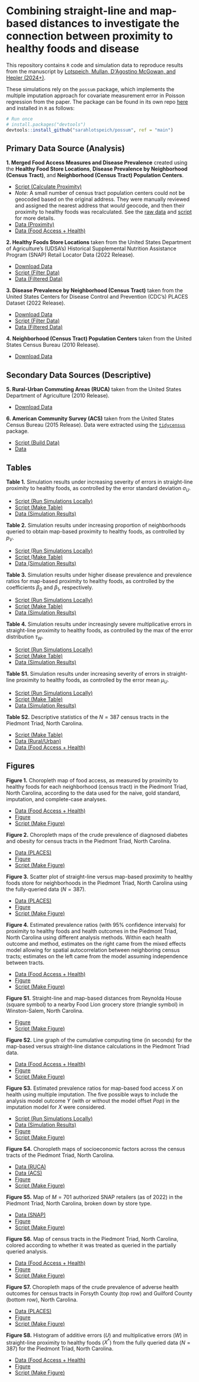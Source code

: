 # Combining straight-line and map-based distances to investigate the connection between proximity to healthy foods and disease

This repository contains `R` code and simulation data to reproduce results from the manuscript by [Lotspeich, Mullan, D'Agostino McGowan, and Hepler (2024+)](https://arxiv.org/abs/2405.16385). 

These simulations rely on the `possum` package, which implements the multiple imputation approach for covariate measurement error in Poisson regression from the paper. The package can be found in its own repo [here](https://github.com/sarahlotspeich/possum) and installed in `R` as follows:

``` r
# Run once
# install.packages("devtools")
devtools::install_github("sarahlotspeich/possum", ref = "main")
```

## Primary Data Source (Analysis)

**1.  Merged Food Access Measures and Disease Prevalence** created using the **Healthy Food Store Locations**, **Disease Prevalence by Neighborhood (Census Tract)**, and **Neighborhood (Census Tract) Population Centers**. 

  - [Script (Calculate Proximity)](piedmont-triad-data/raw_proximity_healthy_foods.R)
  - *Note:* A small number of census tract population centers could not be geocoded based on the original address. They were manually reviewed and assigned the nearest address that *would* geocode, and then their proximity to healthy foods was recalculated. See the [raw data](piedmont-triad-data/raw_proximity_healthy_foods.csv) and [script](piedmont-triad-data/review_proximity_healthy_foods.R) for more details. 
  - [Data (Proximity)](piedmont-triad-data/review_proximity_healthy_foods.csv)
  - [Data (Food Access + Health)](piedmont-triad-data/analysis_data.csv)

**2.  Healthy Foods Store Locations** taken from the United States Department of Agriculture’s (UDSA’s) Historical Supplemental Nutrition Assistance Program (SNAP) Retail Locator Data (2022 Release).

  - [Download Data](https://www.fns.usda.gov/snap/retailer-locator)
  - [Script (Filter Data)](forsyth-data/healthy_foods_stores_2022.R)
  - [Data (Filtered Data)](forsyth-data/healthy_foods_stores_2022.csv)

**3.  Disease Prevalence by Neighborhood (Census Tract)** taken from the United States Centers for Disease Control and Prevention (CDC’s) PLACES Dataset (2022 Release). 

  - [Download Data](https://data.cdc.gov/500-Cities-Places/PLACES-Census-Tract-Data-GIS-Friendly-Format-2022-/shc3-fzig/data)
  - [Script (Filter Data)](piedmont-triad-data/disease_prevalences_2022.R)
  - [Data (Filtered Data)](piedmont-triad-data/disease_prevalences_2022.csv)

**4.  Neighborhood (Census Tract) Population Centers** taken from the United States Census Bureau (2010 Release). 

  - [Download Data](https://www2.census.gov/geo/docs/reference/cenpop2010/tract/CenPop2010_Mean_TR37.txt)

## Secondary Data Sources (Descriptive)

**5.  Rural-Urban Commuting Areas (RUCA)** taken from the United States Department of Agriculture (2010 Release).

  -  [Download Data](https://www.ers.usda.gov/data-products/rural-urban-commuting-area-codes/documentation/)

**6.  American Community Survey (ACS)** taken from the United States Census Bureau (2015 Release). Data were extracted using the [`tidycensus`](https://walker-data.com/tidycensus/) package. 

  - [Script (Build Data)](piedmont-triad-data/piedmont_triad_acs_data.R)
  - [Data](piedmont-triad-data/piedmont_triad_acs_data.csv)

## Tables 

**Table 1.** Simulation results under increasing severity of errors in straight-line proximity to healthy foods, as controlled by the error standard deviation $\sigma_U$.

  - [Script (Run Simulations Locally)](sims-scripts/sims_vary_sigmaU.R)
  - [Script (Make Table)](table-scripts/table1_vary_sigmaU.R)
  - [Data (Simulation Results)](sims-data/vary_sigmaU_sims_combined.csv)

**Table 2.** Simulation results under increasing proportion of neighborhoods queried to obtain map-based proximity to healthy foods, as controlled by $p_V$.

  - [Script (Run Simulations Locally)](sims-scripts/sims_vary_pV.R)
  - [Script (Make Table)](table-scripts/table2_vary_pV.R)
  - [Data (Simulation Results)](sims-data/vary_pV_sims_combined.csv)

**Table 3.** Simulation results under higher disease prevalence and prevalence ratios for map-based proximity to healthy foods, as controlled by the coefficients $\beta_0$ and $\beta_1$, respectively.

  - [Script (Run Simulations Locally)](sims-scripts/sims_vary_prev.R)
  - [Script (Make Table)](table-scripts/table3_vary_prev.R)
  - [Data (Simulation Results)](sims-data/vary_prev_sims_combined.csv)

**Table 4.** Simulation results under increasingly severe multiplicative errors in straight-line proximity to healthy foods, as controlled by the max of the error distribution $\tau_W$. 

  - [Script (Run Simulations Locally)](sims-scripts/sims_mult_error.R)
  - [Script (Make Table)](table-scripts/table4_mult_error.R)
  - [Data (Simulation Results)](sims-data/mult_error_sims_combined.csv)

**Table S1.** Simulation results under increasing severity of errors in straight-line proximity to healthy foods, as controlled by the error mean $\mu_U$.

  - [Script (Run Simulations Locally)](sims-scripts/sims_vary_muU.R)
  - [Script (Make Table)](table-scripts/tableS1_vary_muU.R)
  - [Data (Simulation Results)](sims-data/vary_muU/)

**Table S2.** Descriptive statistics of the $N = 387$ census tracts in the Piedmont Triad, North Carolina.

  - [Script (Make Table)](table-scripts/tableS2_piedmont.R)
  - [Data (Rural/Urban)](piedmont-triad-data/ruca2010revised.csv)
  - [Data (Food Access + Health)](piedmont-triad-data/analysis_data.csv)

## Figures 

**Figure 1.** Choropleth map of food access, as measured by proximity to healthy foods for each neighborhood (census tract) in the Piedmont Triad, North Carolina, according to the data used for the naive, gold standard, imputation, and complete-case analyses.

  - [Data (Food Access + Health)](piedmont-triad-data/analysis_data.csv)
  - [Figure](figures/fig1_map_proximity_piedmont.png)
  - [Script (Make Figure)](figure-scripts/fig1_map_piedmont_proximity.R)

**Figure 2.** Choropleth maps of the crude prevalence of diagnosed diabetes and obesity for census tracts in the Piedmont Triad, North Carolina.

  - [Data (PLACES)](piedmont-triad-data/disease_prevalences_2022.csv)
  - [Figure](figures/fig2_map_piedmont_triad_health_outcomes.png)
  - [Script (Make Figure)](figure-scripts/fig2_map_piedmont_triad_health_outcomes.R)

**Figure 3.** Scatter plot of straight-line versus map-based proximity to healthy foods store for neighborhoods in the Piedmont Triad, North Carolina using the fully-queried data ($N = 387$).

  - [Data (PLACES)](piedmont-triad-data/disease_prevalences_2022.csv)
  - [Figure](figures/fig3_scatterplot_proximity_piedmont.png)
  - [Script (Make Figure)](figure-scripts/fig3_scatterplot_proximity_piedmont.R)

**Figure 4.** Estimated prevalence ratios (with 95\% confidence intervals) for proximity to healthy foods and health outcomes in the Piedmont Triad, North Carolina using different analysis methods. Within each health outcome and method, estimates on the right came from the mixed effects model allowing for spatial autocorrelation between neighboring census tracts; estimates on the left came from the model assuming independence between tracts.

  - [Data (Food Access + Health)](piedmont-triad-data/analysis_data.csv)
  - [Figure](figures/fig4_forest_plot_piedmont.png)
  - [Script (Make Figure)](figure-scripts/fig4_forest_plot_piedmont.R)

**Figure S1.** Straight-line and map-based distances from Reynolda House (square symbol) to a nearby Food Lion grocery store (triangle symbol) in Winston-Salem, North Carolina. 

  - [Figure](figures/figS1_map_comparing_distances.png)
  - [Script (Make Figure)](figure-scripts/figS1_map_comparing_distances.R)

**Figure S2.** Line graph of the cumulative computing time (in seconds) for the map-based versus straight-line distance calculations in the Piedmont Triad data. 

  - [Data (Food Access + Health)](piedmont-triad-data/analysis_data.csv)
  - [Figure](figures/figS2_cum_comp_time_line.png)
  - [Script (Make Figure)](figure-scripts/figS2_cum_comp_time_line.R)

**Figure S3.** Estimated prevalence ratios for map-based food access $X$ on health using multiple imputation. The five possible ways to include the analysis model outcome $Y$ (with or without the model offset $Pop$) in the imputation model for $X$ were considered. 

  - [Script (Run Simulations Locally)](sims-scripts/sims_incl_outcome.R)
  - [Data (Simulation Results)](sims-data/include_outcome/)
  - [Figure](figures/figS3_incl_in_imputation_model_PR.png)
  - [Script (Make Figure)](figure-scripts/figS3_inclY_in_imputation_model.R)

**Figure S4.** Choropleth maps of socioeconomic factors across the census tracts of the Piedmont Triad, North Carolina. 

  - [Data (RUCA)](piedmont-triad-data/ruca2010revised.csv)
  - [Data (ACS)](piedmont-triad-data/piedmont_triad_acs_data.csv)
  - [Figure](figures/figS4_map_piedmont_triad_acs_data.png)
  - [Script (Make Figure)](figure-scripts/figS4_map_piedmont_triad_acs_data.R)

**Figure S5.** Map of $M = 701$ authorized SNAP retailers (as of 2022) in the Piedmont Triad, North Carolina, broken down by store type.

  - [Data (SNAP)](piedmont-triad-data/healthy_foods_stores_2022.csv)
  - [Figure](figures/figS5_map_piedmont_triad_SNAP_wide.png)
  - [Script (Make Figure)](figures/figS5_map_SNAP.R)

**Figure S6.** Map of census tracts in the Piedmont Triad, North Carolina, colored according to whether it was treated as queried in the partially queried analysis. 

  - [Data (Food Access + Health)](piedmont-triad-data/analysis_data.csv)
  - [Figure](figures/figS6_map_piedmont_queried.png)
  - [Script (Make Figure)](figure-scripts/figS6_map_piedmont_queried.R)

**Figure S7.** Choropleth maps of the crude prevalence of adverse health outcomes for census tracts in Forsyth County (top row) and Guilford County (bottom row), North Carolina. 

  - [Data (PLACES)](piedmont-triad-data/disease_prevalences_2022.csv)
  - [Figure](figures/figS7_map_forsyth_guilford_health_outcomes.png)
  - [Script (Make Figure)](figure-scripts/figS7_map_forsyth_guilford_health_outcomes.R)

**Figure S8.** Histogram of additive errors ($U$) and multiplicative errors ($W$) in straight-line proximity to healthy foods ($X^*$) from the fully queried data ($N = 387$) for the Piedmont Triad, North Carolina.

  - [Data (Food Access + Health)](piedmont-triad-data/analysis_data.csv)
  - [Figure](figures/figS8_histogram_errors_piedmont.png)
  - [Script (Make Figure)](figure-scripts/figS8_histogram_errors_proximity.R)
